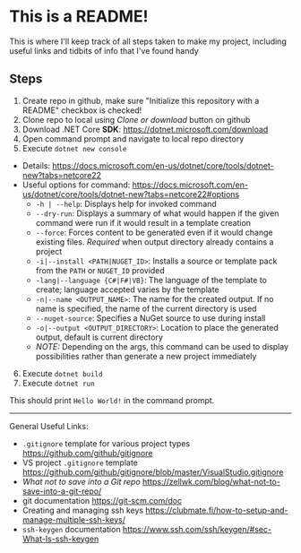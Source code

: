 # This is a README!
This is where I'll keep track of all steps taken to make my project, including useful links and tidbits of info that I've found handy 
## Steps
1. Create repo in github, make sure "Initialize this repository with a README" checkbox is checked!
2. Clone repo to local using *Clone or download* button on github
3. Download .NET Core **SDK**: https://dotnet.microsoft.com/download
4. Open command prompt and navigate to local repo directory
6. Execute `dotnet new console`
  * Details: https://docs.microsoft.com/en-us/dotnet/core/tools/dotnet-new?tabs=netcore22
  * Useful options for command: https://docs.microsoft.com/en-us/dotnet/core/tools/dotnet-new?tabs=netcore22#options
    * `-h | --help`: Displays help for invoked command
    * `--dry-run`: Displays a summary of what would happen if the given command were run if it would result in a template creation
    * `--force`: Forces content to be generated even if it would change existing files. *Required* when output directory already contains a project
    * `-i|--install <PATH|NUGET_ID>`: Installs a source or template pack from the `PATH` or `NUGET_ID` provided
    * `-lang|--language {C#|F#|VB}`: The language of the template to create; language accepted varies by the template
    * `-n|--name <OUTPUT_NAME>`: The name for the created output. If no name is specified, the name of the current directory is used
    * `--nuget-source`: Specifies a NuGet source to use during install
    * `-o|--output <OUTPUT_DIRECTORY>`: Location to place the generated output, default is current directory
    * *NOTE:* Depending on the args, this command can be used to display possibilities rather than generate a new project immediately
6. Execute `dotnet build`
7. Execute `dotnet run`

This should print `Hello World!` in the command prompt.

---
General Useful Links:
* `.gitignore` template for various project types https://github.com/github/gitignore
 * VS project `.gitignore` template https://github.com/github/gitignore/blob/master/VisualStudio.gitignore
* *What not to save into a Git repo* https://zellwk.com/blog/what-not-to-save-into-a-git-repo/
* git documentation https://git-scm.com/doc
* Creating and managing ssh keys https://clubmate.fi/how-to-setup-and-manage-multiple-ssh-keys/
* `ssh-keygen` documentation https://www.ssh.com/ssh/keygen/#sec-What-Is-ssh-keygen
